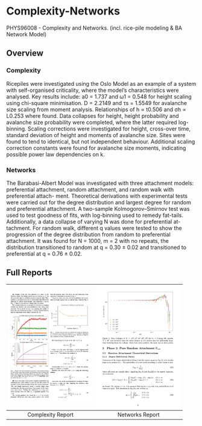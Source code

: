 # Complexity-Networks
PHYS96008 - Complexity and Networks. (incl. rice-pile modeling &amp; BA Network Model)

## Overview

### Complexity
Ricepiles were investigated using the Oslo Model as an example of a system with self-organised criticality, where the model’s characteristics were analysed. Key results include: a0 = 1.737 and ω1 = 0.548 for height scaling using chi-square minimisation. D = 2.2149 and τs = 1.5549 for avalanche size scaling from moment analysis. Relationships of h ∝ t0.506 and σh ∝ L0.253 where found. Data collapses for height, height probability and avalanche size probability were completed, where the latter required log-binning. Scaling corrections were investigated for height, cross-over time, standard deviation of height and moments of avalanche size. Sites were found to tend to identical, but not independent behaviour. Additional scaling correction constants were found for avalanche size moments, indicating possible power law dependencies on k.

### Networks
The Barabasi-Albert Model was investigated with three attachment models: preferential attachment, random attachment, and random walk with preferential attach- ment. Theoretical derivations with experimental tests were carried out for the degree distribution and largest degree for random and preferential attachment. A two-sample Kolmogorov–Smirnov test was used to test goodness of fits, with log-binning used to remedy fat-tails. Additionally, a data collapse of varying N was done for preferential at- tachment. For random walk, different q values were tested to show the progression of the degree distribution from random to preferential attachment. It was found for N = 1000, m = 2 with no repeats, the distribution transitioned to random at q = 0.30 ± 0.02 and transitioned to preferential at q = 0.76 ± 0.02.


## Full Reports
|<a href="https://github.com/shaunfg/Complexity-Networks/blob/master/ComplexityReport.pdf"><img src="https://github.com/shaunfg/Complexity-Networks/blob/master/complexity_thumbnail.png" alt="Illustration" width="220px"/></a>|<a href="https://github.com/shaunfg/Complexity-Networks/blob/master/NetworksReport.pdf"><img src="https://github.com/shaunfg/Complexity-Networks/blob/master/networks_thumbnail.png" alt="Illustration" width="220px"/></a>|
|:--:|:--:|
|Complexity Report|Networks Report|
